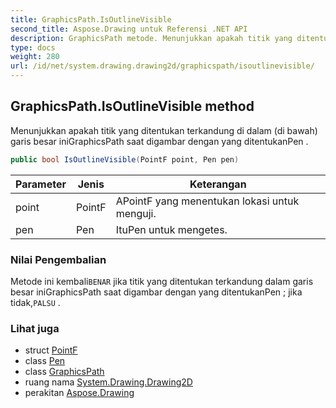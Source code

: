 ```yaml
---
title: GraphicsPath.IsOutlineVisible
second_title: Aspose.Drawing untuk Referensi .NET API
description: GraphicsPath metode. Menunjukkan apakah titik yang ditentukan terkandung di dalam di bawah garis besar iniGraphicsPath saat digambar dengan yang ditentukanPen .
type: docs
weight: 280
url: /id/net/system.drawing.drawing2d/graphicspath/isoutlinevisible/
---
```

## GraphicsPath.IsOutlineVisible method

Menunjukkan apakah titik yang ditentukan terkandung di dalam (di bawah) garis besar iniGraphicsPath saat digambar dengan yang ditentukanPen .

```csharp
public bool IsOutlineVisible(PointF point, Pen pen)
```

| Parameter | Jenis | Keterangan |
| --- | --- | --- |
| point | PointF | APointF yang menentukan lokasi untuk menguji. |
| pen | Pen | ItuPen untuk mengetes. |

### Nilai Pengembalian

Metode ini kembali`BENAR` jika titik yang ditentukan terkandung dalam garis besar iniGraphicsPath saat digambar dengan yang ditentukanPen ; jika tidak,`PALSU` .

### Lihat juga

* struct [PointF](../../../system.drawing/pointf/)
* class [Pen](../../../system.drawing/pen/)
* class [GraphicsPath](../)
* ruang nama [System.Drawing.Drawing2D](../../graphicspath/)
* perakitan [Aspose.Drawing](../../../)


